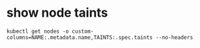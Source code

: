 # show node taints
```
kubectl get nodes -o custom-columns=NAME:.metadata.name,TAINTS:.spec.taints --no-headers
```
